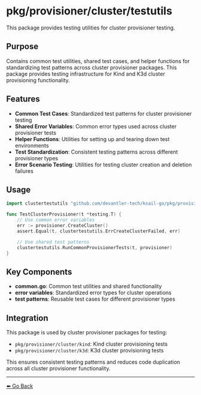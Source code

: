 # pkg/provisioner/cluster/testutils

This package provides testing utilities for cluster provisioner testing.

## Purpose

Contains common test utilities, shared test cases, and helper functions for standardizing test patterns across cluster provisioner packages. This package provides testing infrastructure for Kind and K3d cluster provisioning functionality.

## Features

- **Common Test Cases**: Standardized test patterns for cluster provisioner testing
- **Shared Error Variables**: Common error types used across cluster provisioner tests
- **Helper Functions**: Utilities for setting up and tearing down test environments
- **Test Standardization**: Consistent testing patterns across different provisioner types
- **Error Scenario Testing**: Utilities for testing cluster creation and deletion failures

## Usage

```go
import clustertestutils "github.com/devantler-tech/ksail-go/pkg/provisioner/cluster/testutils"

func TestClusterProvisioner(t *testing.T) {
    // Use common error variables
    err := provisioner.CreateCluster()
    assert.Equal(t, clustertestutils.ErrCreateClusterFailed, err)

    // Use shared test patterns
    clustertestutils.RunCommonProvisionerTests(t, provisioner)
}
```

## Key Components

- **common.go**: Common test utilities and shared functionality
- **error variables**: Standardized error types for cluster operations
- **test patterns**: Reusable test cases for different provisioner types

## Integration

This package is used by cluster provisioner packages for testing:

- `pkg/provisioner/cluster/kind`: Kind cluster provisioning tests
- `pkg/provisioner/cluster/k3d`: K3d cluster provisioning tests

This ensures consistent testing patterns and reduces code duplication across all cluster provisioner functionality.

---

[⬅️ Go Back](../../../README.md)
